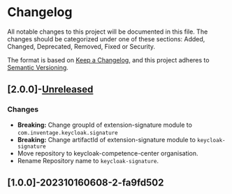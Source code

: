# Changelog

All notable changes to this project will be documented in this file. The changes should be categorized under one of
these sections: Added, Changed, Deprecated, Removed, Fixed or Security.

The format is based on [Keep a Changelog](https://keepachangelog.com/en/1.0.0/),
and this project adheres to [Semantic Versioning](https://semver.org/spec/v2.0.0.html).

## [2.0.0]-[Unreleased]

### Changes

- **Breaking:** Change groupId of extension-signature module to `com.inventage.keycloak.signature`
- **Breaking:** Change artifactId of extension-signature module to `keycloak-signature`
- Move repository to keycloak-competence-center organisation.
- Rename Repository name to `keycloak-signature`.

## [1.0.0]-202310160608-2-fa9fd502


[Unreleased]: https://github.com/keycloak-competence-center/keycloak-signature-extension/commits/main


